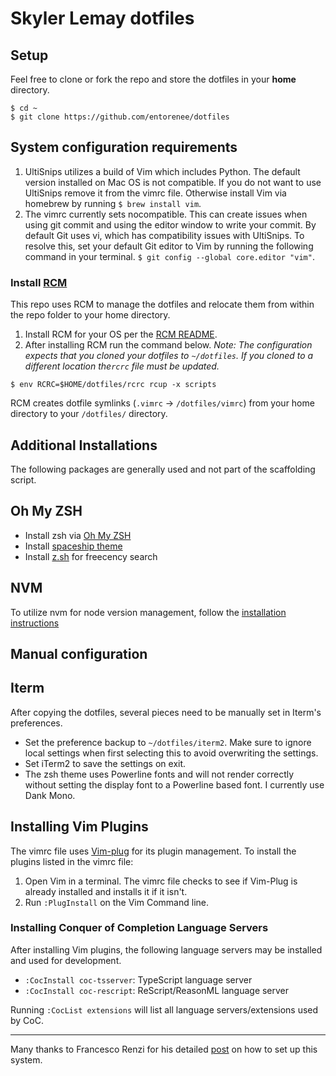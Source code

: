 # Skyler Lemay dotfiles

## Setup

Feel free to clone or fork the repo and store the dotfiles in your **home** directory.
```
$ cd ~
$ git clone https://github.com/entorenee/dotfiles
```

## System configuration requirements

1. UltiSnips utilizes a build of Vim which includes Python. The default version installed on Mac OS is not compatible. If you do not want to use UltiSnips remove it from the vimrc file. Otherwise install Vim via homebrew by running `$ brew install vim`.
2. The vimrc currently sets nocompatible. This can create issues when using git commit and using the editor window to write your commit. By default Git uses vi, which has compatibility issues with UltiSnips. To resolve this, set your default Git editor to Vim by running the following command in your terminal. `$ git config --global core.editor "vim"`.

### Install [RCM](https://github.com/thoughtbot/rcm)

This repo uses RCM to manage the dotfiles and relocate them from within the repo folder to your home directory.

1. Install RCM for your OS per the [RCM README](https://github.com/thoughtbot/rcm/blob/master/README.md).
2. After installing RCM run the command below. *Note: The configuration expects that you cloned your dotfiles to `~/dotfiles`. If you cloned to a different location the`rcrc` file must be updated.*

```
$ env RCRC=$HOME/dotfiles/rcrc rcup -x scripts
```
RCM creates dotfile symlinks (`.vimrc` -> `/dotfiles/vimrc`) from your home directory to your `/dotfiles/` directory.

## Additional Installations

The following packages are generally used and not part of the scaffolding script.

## Oh My ZSH

- Install zsh via [Oh My ZSH](https://ohmyz.sh/#install)
- Install [spaceship theme](https://github.com/denysdovhan/spaceship-prompt#oh-my-zsh)
- Install [z.sh](https://github.com/rupa/z) for freecency search

## NVM

To utilize nvm for node version management, follow the [installation instructions](https://github.com/nvm-sh/nvm#install--update-script)

## Manual configuration

## Iterm

After copying the dotfiles, several pieces need to be manually set in Iterm's preferences.

- Set the preference backup to `~/dotfiles/iterm2`. Make sure to ignore local settings when first selecting this to avoid overwriting the settings.
- Set iTerm2 to save the settings on exit.
- The zsh theme uses Powerline fonts and will not render correctly without setting the display font to a Powerline based font. I currently use Dank Mono.

## Installing Vim Plugins

The vimrc file uses [Vim-plug](https://github.com/junegunn/vim-plug) for its plugin management. To install the plugins listed in the vimrc file:

1. Open Vim in a terminal. The vimrc file checks to see if Vim-Plug is already installed and installs it if it isn't.
2. Run `:PlugInstall` on the Vim Command line.

### Installing Conquer of Completion Language Servers

After installing Vim plugins, the following language servers may be installed and used for development.

- `:CocInstall coc-tsserver`: TypeScript language server
- `:CocInstall coc-rescript`: ReScript/ReasonML language server

Running `:CocList extensions` will list all language servers/extensions used by CoC.

---
Many thanks to Francesco Renzi for his detailed [post](https://uracode.com/2017/08/05/the-perks-of-storing-your-dotfiles-in-a-repository/) on how to set up this system.

